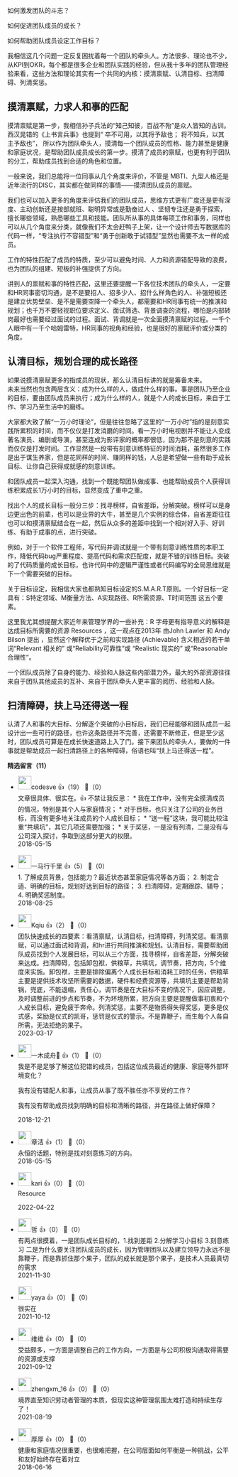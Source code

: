 如何激发团队的斗志？

如何促进团队成员的成长？

如何帮助团队成员设定工作目标？

我相信这几个问题一定反复困扰着每一个团队的牵头人。方法很多、理论也不少，从KPI到OKR，每个都是很多企业和团队实践的经验，但从我十多年的团队管理经验来看，这些方法和理论其实有一个共同的内核：摸清禀赋、认清目标、扫清障碍、列清奖惩。

## 摸清禀赋，力求人和事的匹配

摸清禀赋是第一步，我相信孙子兵法的“知己知彼，百战不殆”是众人皆知的古训。西汉晁错的《上书言兵事》也提到“ 卒不可用，以其将予敌也； 将不知兵，以其主予敌也”， 所以作为团队牵头人，摸清每一个团队成员的性格、能力甚至是健康和家庭状况，是帮助团队成员成长的第一步。摸清了成员的禀赋，也更有利于团队的分工，帮助成员找到合适的角色和位置。

一般来说，我们总能将一位同事从几个角度来评价，不管是 MBTI、九型人格还是近年流行的DISC，其实都在做同样的事情——摸清团队成员的禀赋。

我们也可以加入更多的角度来评估我们的团队成员，思维方式更有广度还是更有深度、主动创新还是按部就班、聪明异常或是勤奋过人 、坚韧专注还是勇于探索，擅长哪些领域，熟悉哪些工具和技能。团队所从事的具体每项工作和事务，同样也可以从几个角度来分类，就像我们不太会赶鸭子上架，让一个设计师去写数据库的代码一样，“专注执行不容错型”和“勇于创新敢于试错型”显然也需要不太一样的成员。

工作的特性匹配了成员的特质，至少可以避免时间、人力和资源错配导致的浪费，也为团队的组建、短板的补强提供了方向。

讲到人的禀赋和事的特性匹配，这里还要提醒一下各位技术团队的牵头人，一定要和HR同事密切沟通，是不是要招人、招多少人、招什么样角色的人、补强短板还是建立优势壁垒、是不是需要空降一个牵头人，都需要和HR同事有统一的推演和规划；也千万不要轻视职位要求定义、面试筛选、背景调查的流程，哪怕是内部转岗最好也需要经过面试的过程。面试、背调就是一次全面摸清禀赋的过程。一千个人眼中有一千个哈姆雷特，HR同事的视角和经验，也是很好的禀赋评价或分类的角度。

## 认清目标，规划合理的成长路径

如果说摸清禀赋更多的指成员的现状，那么认清目标讲的就是筹备未来。  
未来当然也包含两层含义：成为什么样的人，做成什么样的事。事是团队乃至企业的目标，要由团队成员来执行；成为什么样的人，就是个人的成长目标，来自于工作、学习乃至生活中的磨练。

大家都大致了解“一万小时理论”，但是往往忽略了这里的“一万小时”指的是刻意实践所累积的时间，而不仅仅是打发消磨的时间。看一万小时电视剧并不能让人变成著名演员、编剧或导演，甚至连成为影评家的概率都很低，因为那不是刻意的实践而仅仅是打发时间。工作显然是一段带有刻意训练特征的时间消耗，虽然很多工作是出于谋生养家，但是花同样的时间、赚同样的钱，人总是希望做一些有助于成长目标、让你自己获得成就感的刻意训练。

和团队成员一起深入沟通，找到一个既能帮团队做成事、也能帮助成员个人获得训练积累成长1万小时的目标，显然变成了重中之重。

找出个人的成长目标一般分三步：找寻榜样，自省差距，分解突破。榜样可以是身边更出色的前辈，也可以是业界的大牛，甚至是几个实例的综合体，自省差距往往也可以和摸清禀赋结合在一起，然后从众多的差距中找到一个相对好入手、好训练、有助于成事的点，进行突破。

例如，对于一个软件工程师，写代码并调试就是一个带有刻意训练性质的本职工作，降低代码bug严重程度、提高代码和需求匹配度，就是不错的训练目标。突破的了代码质量的成长目标，也许代码中的逻辑严谨性或者代码编写的全局思维就是下一个需要突破的目标。

关于目标设定，我相信大家也都熟知目标设定的S.M.A.R.T原则。一个好目标一定具有：S特定领域、M衡量方法、A实现路径、R所需资源、T时间范围 这五个要素。

这里我尤其想提醒大家近年来管理学界的一些补充：R 字母更有指导意义的解释是达成目标所需要的资源 Resources ，这一观点在2013年 由John Lawler 和 Andy Bilson 提出 ，显然这个解释优于之前和实现路径 (Achievable) 含义相近的若干单词“Relevant 相关的” 或“Reliability可靠性”或 “Realistic 现实的” 或“Reasonable合理性”。

一个团队成员除了自身的能力、经验和人脉这些内部潜力外，最大的外部资源往往来自于团队其他成员的互补、来自于团队牵头人更丰富的阅历、经验和人脉。

## 扫清障碍，扶上马还得送一程

认清了人和事的大目标、分解逐个突破的小目标后，我们已经能够和团队成员一起设计出一些可行的路径，也许这条路径并不完善，还需要不断修正，但是至少这时，团队成员可算是在成长快速道路上入了门。接下来团队的牵头人，要做的一件事就是帮助成员一起扫清路径上的各种障碍，俗语也叫“扶上马还得送一程”。
<div><strong>精选留言（11）</strong></div><ul>
<li><img src="https://static001.geekbang.org/account/avatar/00/0f/a4/25/30365a63.jpg" width="30px"><span>codesve</span> 👍（19） 💬（0）<div>文章很具体、很实在。👍 
不禁让我反思：
* 我在工作中，没有完全摸清成员的情况，特别是其个人与家庭情况；
* 对于目标，也只关注了公司的业务目标，而没有更多地关注成员的个人成长目标；
* “送一程”这块，我可能比较注重“共填坑”，其它几项还需要加强；
* 关于奖惩，一是没有列清，二是没有与公司深入探讨，争取到这部分更大的权限。</div>2018-05-15</li><br/><li><img src="https://static001.geekbang.org/account/avatar/00/12/20/fa/6ebaacb0.jpg" width="30px"><span>一马行千里</span> 👍（5） 💬（0）<div>1. 了解成员背景，包括能力？最近状态甚至家庭情况等各方面；
2. 制定合适、明确的目标，规划好达到目标的路径；
3. 扫清障碍，定期跟踪、辅导；
4. 明确奖惩制度。</div>2018-08-25</li><br/><li><img src="https://static001.geekbang.org/account/avatar/00/18/45/9a/1c9b3fa9.jpg" width="30px"><span>Kqiu</span> 👍（2） 💬（0）<div>团队快速成长的四要素：看清禀赋，认清目标，扫清障碍，列清奖惩。看清禀赋，可以通过面试和背调，和hr进行共同推演和规划。认清目标，需要帮助团队成员找到个人发展目标，可以从三个方面，找寻榜样，自省差距，分解突破来达成。扫清障碍，包括卸包袱，供粮草，共填坑，调节奏，把方向，5个维度来实施。卸包袱，主要是排除偏离个人成长目标和消耗工时的任务，供粮草主要是提供技术攻坚所需要的数据，硬件和经费资源等，共填坑主要是帮助背锅，兜底，不能退缩，责任心，调节奏是在大目标不变的情况下，因应调整，及时调整前进的步点和节奏，不为环境所累，把方向主要是提醒做事初衷和个人成长目标，避免疲于奔命。列清奖惩，主要不是物质得失得奖惩，更多是仪式感，奖励是仪式的凯哥，惩罚是仪式的警示。不是靠鞭子，而生每个人各自所需，无法拒绝的果子。</div>2023-03-17</li><br/><li><img src="https://static001.geekbang.org/account/avatar/00/14/12/10/8ef02bff.jpg" width="30px"><span>一木成舟🌊</span> 👍（1） 💬（0）<div>我是不是足够了解这位犯错的成员，包括这位成员最近的健康、家庭等外部环境变化？

我有没有错配人和事，让成员从事了既不胜任亦不享受的工作？

我有没有帮助成员找到明确的目标和清晰的路径，并在路径上做好保障？</div>2018-12-21</li><br/><li><img src="https://static001.geekbang.org/account/avatar/00/0f/b2/10/a6debd39.jpg" width="30px"><span>章洁</span> 👍（1） 💬（0）<div>永恒的话题，特别是找对刻意练习的方向。</div>2018-05-15</li><br/><li><img src="http://thirdwx.qlogo.cn/mmopen/vi_32/PiajxSqBRaEKDNCxYsjX9bCf2VgwCcYmKIQhuzXJoAnRNcP8pVusK8shrQRQJRxRJwkBc3nPgOuictNzEnwddS9A/132" width="30px"><span>kari</span> 👍（0） 💬（0）<div>Resource
</div>2022-04-22</li><br/><li><img src="https://static001.geekbang.org/account/avatar/00/27/62/e1/764aca72.jpg" width="30px"><span>哲</span> 👍（0） 💬（0）<div>有两点很摸着，一是团队成长目标的，1.找到差距 2.分解学习小目标 3.刻意练习 二是为什么要关注团队成员的成长，因为管理团队以及建立领导力永远不是靠鞭子，而是靠抓住那个果子，团队的成长就是那个果子，是技术人员最真切的需求</div>2021-11-30</li><br/><li><img src="https://thirdwx.qlogo.cn/mmopen/vi_32/DYAIOgq83eos27QubBmWLzP9tMvIl6EztuyxeuETjpndamYSvXicw62OfEKQJN1KYdltDqfGmPyiaCLO97Ff9zDA/132" width="30px"><span>yaya</span> 👍（0） 💬（0）<div>很实在</div>2021-10-12</li><br/><li><img src="https://static001.geekbang.org/account/avatar/00/2a/1f/c8/801a9791.jpg" width="30px"><span>维维</span> 👍（0） 💬（0）<div>受益颇多，一方面是调整自己的工作方向，一方面是与公司积极沟通取得需要的资源或支撑</div>2021-09-12</li><br/><li><img src="https://static001.geekbang.org/account/avatar/00/28/df/23/dbb2fb8e.jpg" width="30px"><span>zhengxm_16</span> 👍（0） 💬（0）<div>境界直至知识劳动者管理的本质，但现实这种管理氛围太难打造和持续生存了！</div>2021-08-19</li><br/><li><img src="https://static001.geekbang.org/account/avatar/00/10/9a/0b/7d36e256.jpg" width="30px"><span>厚厚</span> 👍（0） 💬（0）<div>健康和家庭情况很重要，也很难把握，在公司层面如何平衡是一种挑战，公平和友好始终存在着对立</div>2018-06-16</li><br/>
</ul>